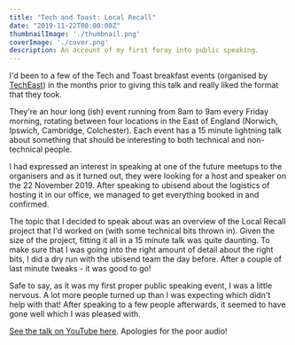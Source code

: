 ```yaml
---
title: "Tech and Toast: Local Recall"
date: "2019-11-22T08:00:00Z"
thumbnailImage: './thumbnail.png'
coverImage: './cover.png'
description: An account of my first foray into public speaking.
---
```

I'd been to a few of the Tech and Toast breakfast events (organised by [TechEast](https://www.techeast.com)) in the months prior to giving this talk and really liked the format that they took. 

They're an hour long (ish) event running from 8am to 9am every Friday morning, rotating between four locations in the East of England (Norwich, Ipswich, Cambridge, Colchester). Each event has a 15 minute lightning talk about something that should be interesting to both technical and non-technical people.

I had expressed an interest in speaking at one of the future meetups to the organisers and as it turned out, they were looking for a host and speaker on the 22 November 2019. After speaking to ubisend about the logistics of hosting it in our office, we managed to get everything booked in and confirmed.

The topic that I decided to speak about was an overview of the Local Recall project that I'd worked on (with some technical bits thrown in). Given the size of the project, fitting it all in a 15 minute talk was quite daunting. To make sure that I was going into the right amount of detail about the right bits, I did a dry run with the ubisend team the day before. After a couple of last minute tweaks - it was good to go!

Safe to say, as it was my first proper public speaking event, I was a little nervous. A lot more people turned up than I was expecting which didn't help with that! After speaking to a few people afterwards, it seemed to have gone well which I was pleased with.

[See the talk on YouTube here](https://www.youtube.com/watch?v=mF4cX0dINFk). Apologies for the poor audio!


